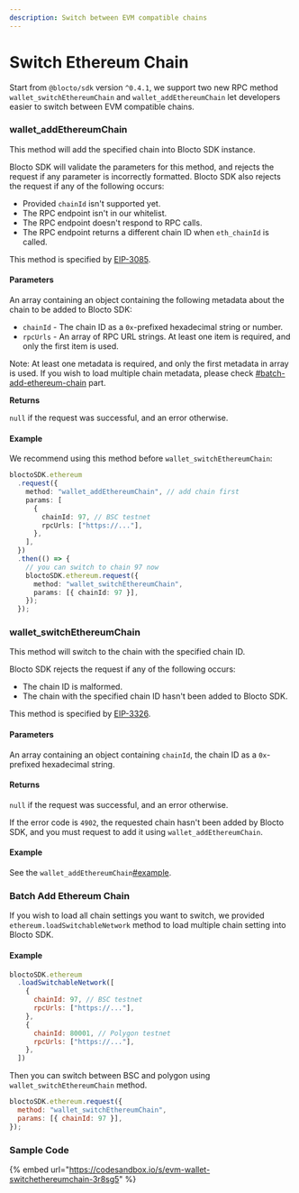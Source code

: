 ```yaml
---
description: Switch between EVM compatible chains
---
```


# Switch Ethereum Chain

Start from `@blocto/sdk` version `^0.4.1`, we support two new RPC method `wallet_switchEthereumChain` and `wallet_addEthereumChain` let developers easier to switch between EVM compatible chains​.&#x20;

### wallet\_addEthereumChain[​](https://docs.metamask.io/wallet/reference/rpc-api/#wallet\_addethereumchain) <a href="#wallet_addethereumchain" id="wallet_addethereumchain"></a>

This method will add the specified chain into Blocto SDK instance.&#x20;

Blocto SDK will validate the parameters for this method, and rejects the request if any parameter is incorrectly formatted. Blocto SDK also rejects the request if any of the following occurs:

* Provided `chainId` isn't supported yet.
* The RPC endpoint isn't in our whitelist.
* The RPC endpoint doesn't respond to RPC calls.
* The RPC endpoint returns a different chain ID when `eth_chainId` is called.

This method is specified by [EIP-3085](https://eips.ethereum.org/EIPS/eip-3085).

#### **Parameters**[**​**](https://docs.metamask.io/wallet/reference/rpc-api/#parameters-1)

An array containing an object containing the following metadata about the chain to be added to Blocto SDK:

* `chainId` - The chain ID as a `0x`-prefixed hexadecimal string or number.
* `rpcUrls` - An array of RPC URL strings. At least one item is required, and only the first item is used.

Note: At least one metadata is required, and only the first metadata in array is used. If you wish to load multiple chain metadata, please check [#batch-add-ethereum-chain](switch-ethereum-chain.md#batch-add-ethereum-chain "mention") part.

**Returns**[**​**](https://docs.metamask.io/wallet/reference/rpc-api/#returns-3)

`null` if the request was successful, and an error otherwise.

#### **Example**[**​**](https://docs.metamask.io/wallet/reference/rpc-api/#example-2)

We recommend using this method before `wallet_switchEthereumChain`:

```typescript
bloctoSDK.ethereum
  .request({
    method: "wallet_addEthereumChain", // add chain first
    params: [
      {
        chainId: 97, // BSC testnet
        rpcUrls: ["https://..."],
      },
    ],
  })
  .then(() => {
    // you can switch to chain 97 now
    bloctoSDK.ethereum.request({
      method: "wallet_switchEthereumChain",
      params: [{ chainId: 97 }],
    });
  });
```

### wallet\_switchEthereumChain[​](https://docs.metamask.io/wallet/reference/rpc-api/#wallet\_switchethereumchain) <a href="#wallet_switchethereumchain" id="wallet_switchethereumchain"></a>

This method will switch to the chain with the specified chain ID.

Blocto SDK rejects the request if any of the following occurs:

* The chain ID is malformed.
* The chain with the specified chain ID hasn't been added to Blocto SDK.

This method is specified by [EIP-3326](https://ethereum-magicians.org/t/eip-3326-wallet-switchethereumchain).

#### **Parameters**[**​**](https://docs.metamask.io/wallet/reference/rpc-api/#parameters-2)

An array containing an object containing `chainId`, the chain ID as a `0x`-prefixed hexadecimal string.

#### **Returns**[**​**](https://docs.metamask.io/wallet/reference/rpc-api/#returns-4)

`null` if the request was successful, and an error otherwise.

If the error code is `4902`, the requested chain hasn't been added by Blocto SDK, and you must request to add it using `wallet_addEthereumChain`.

#### **Example**[**​**](https://docs.metamask.io/wallet/reference/rpc-api/#example-3)

See the `wallet_addEthereumChain`[#example](switch-ethereum-chain.md#example "mention").

### Batch Add Ethereum Chain

If you wish to load all chain settings you want to switch, we provided  `ethereum.loadSwitchableNetwork` method to load multiple chain setting into Blocto SDK.&#x20;

#### Example

```javascript
bloctoSDK.ethereum
  .loadSwitchableNetwork([
    {
      chainId: 97, // BSC testnet
      rpcUrls: ["https://..."],
    },
    {
      chainId: 80001, // Polygon testnet
      rpcUrls: ["https://..."],
    },
  ])
```

Then you can switch between BSC and polygon using `wallet_switchEthereumChain` method.&#x20;

```javascript
bloctoSDK.ethereum.request({
  method: "wallet_switchEthereumChain",
  params: [{ chainId: 97 }],
});
```

### Sample Code

{% embed url="https://codesandbox.io/s/evm-wallet-switchethereumchain-3r8sg5" %}
